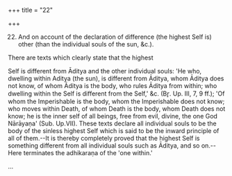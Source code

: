 +++
title = "22"

+++


22. And on account of the declaration of difference (the highest Self is) other (than the individual souls of the sun, &c.).

There are texts which clearly state that the highest

 Self is different from Āditya and the other individual souls: 'He who, dwelling within Aditya (the sun), is different from Āditya, whom Āditya does not know, of whom Āditya is the body, who rules Āditya from within; who dwelling within the Self is different from the Self,' &c. (Br̥. Up. III, 7, 9 ff.); 'Of whom the Imperishable is the body, whom the Imperishable does not know; who moves within Death, of whom Death is the body, whom Death does not know; he is the inner self of all beings, free from evil, divine, the one God Nārāyaṇa' (Sub. Up.VII). These texts declare all individual souls to be the body of the sinless highest Self which is said to be the inward principle of all of them.--It is thereby completely proved that the highest Self is something different from all individual souls such as Āditya, and so on.--Here terminates the adhikaraṇa of the 'one within.'

…






